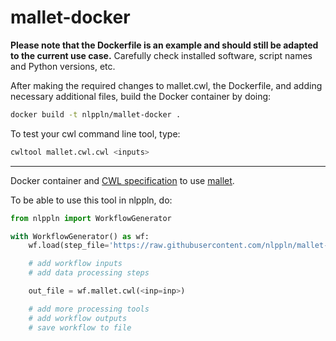 # mallet-docker

**Please note that the Dockerfile is an example and should still be adapted to
the current use case.** Carefully check installed software, script names and
Python versions, etc.

After making the required changes to mallet.cwl, the
Dockerfile, and adding necessary additional files, build the Docker container
by doing:
```bash
docker build -t nlppln/mallet-docker .
```

To test your cwl command line tool, type:
```bash
cwltool mallet.cwl.cwl <inputs>
```

---

Docker container and [CWL specification](http://www.commonwl.org/) to use [mallet](http://mallet.cs.umass.edu/).

To be able to use this tool in nlppln, do:

```python
from nlppln import WorkflowGenerator

with WorkflowGenerator() as wf:
	wf.load(step_file='https://raw.githubusercontent.com/nlppln/mallet-docker/master/mallet.cwl')

	# add workflow inputs
	# add data processing steps

	out_file = wf.mallet.cwl(<inp=inp>)

	# add more processing tools
	# add workflow outputs
	# save workflow to file
```
